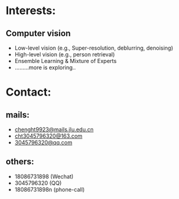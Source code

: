 # Interests:
## Computer vision 
- Low-level vision (e.g., Super-resolution, deblurring, denoising)
- High-level vision (e.g., person retrieval)
- Ensemble Learning & Mixture of Experts
- .........more is exploring..

# Contact:
## mails:
- chenght9923@mails.jlu.edu.cn
- cht3045796320@163.com
- 3045796320@qq.com
## others:
- 18086731898 (Wechat)
- 3045796320 (QQ)
- 18086731898n (phone-call)

